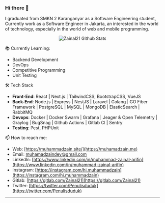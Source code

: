 ### Hi there 👋

I graduated from SMKN 2 Karanganyar as a Software Engineering student, Currently work as a Software Engineer in Jakarta, an interested in the world of technology, especially in the world of web and mobile programming.

<div align="center">
  <img src="https://github-readme-stats.vercel.app/api?username=zainal21&show_icons=true&theme=dracula" alt="Zainal21 Github Stats">
</div>

 📚 Currently Learning:
- Backend Development
- DevOps
- Competitive Programming
- Unit Testing

🛠 Tech Stack
- **Front-End**: React | Next.js | TailwindCSS, BootstrapCSS, VueJS
- **Back-End**: Node.js | Express | NestJS | Laravel | Golang | GO Fiber Framework | PostgreSQL | MySQL | MongoDB | ElasticSearch | RabbitMQ
- **Devops**: Docker | Docker Swarm | Grafana | Jeager & Open Telemetry | Graylog | BugSnag | Github Actions | Gitlab CI | Sentry
- **Testing**: Pest, PHPUnit


📫 How to reach me:
- Web: [https://muhammadzain.site/](https://muhamadzain.me)
- Email: [muhamadzaindev@gmail.com](mailto:muhamadzaindev@gmail.com)
- LinkedIn: [https://www.linkedin.com/in/muhammad-zainal-arifin](https://www.linkedin.com/in/muhammad-zainal-arifin)
- Instagram: [https://instagram.com/hi.muhammadzain](https://instagram.com/hi.muhammadzain)
- Gitlab: [https://gitlab.com/Zainal21](https://gitlab.com/Zainal21)
- Twitter: [https://twitter.com/Penulisduduk](https://twitter.com/Penulisduduk)

---

